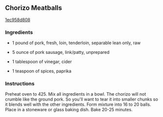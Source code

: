 ## Chorizo Meatballs

[1ec958d808](http://www.food.com/recipe/chorizo-meatballs-513664)

### Ingredients

 - 1 pound of pork, fresh, loin, tenderloin, separable lean only, raw

 - 5 ounce of pork sausage, link/patty, unprepared

 - 1 tablespoon of vinegar, cider

 - 1 teaspoon of spices, paprika

### Instructions

Preheat oven to 425. Mix all ingredients in a bowl. The chorizo will not crumble like the ground pork. So you'll want to tear it into smaller chunks so it blends well with the other ingredients. Form mixture into 16 to 20 balls. Place in a stoneware or glass baking dish. Bake 20-25 minutes.